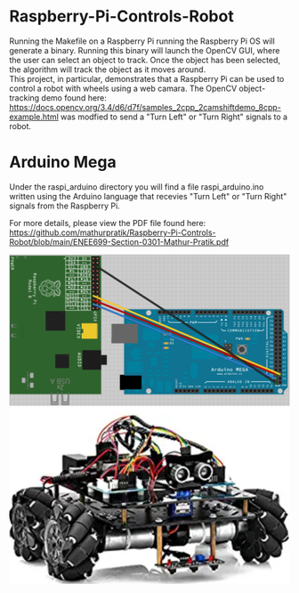 
# Raspberry-Pi-Controls-Robot
Running the Makefile on a Raspberry Pi running the Raspberry Pi OS will generate a binary. Running this binary will launch the OpenCV GUI, where the user can select an object to track.  Once the object has been selected, the algorithm will track the object as it moves around.   
This project, in particular, demonstrates that a Raspberry Pi can be used to control a robot with wheels using a web camara. 
The OpenCV object-tracking demo found here: https://docs.opencv.org/3.4/d6/d7f/samples_2cpp_2camshiftdemo_8cpp-example.html was modfied to send a "Turn Left" or "Turn Right" signals to a robot. 

# Arduino Mega
Under the raspi_arduino directory you will find a file raspi_arduino.ino written using the Arduino language that recevies "Turn Left" or "Turn Right" signals from the Raspberry Pi. 

For more details, please view the PDF file found here: https://github.com/mathurpratik/Raspberry-Pi-Controls-Robot/blob/main/ENEE699-Section-0301-Mathur-Pratik.pdf


![Screenshot](raspi_arduino.png)  ![Screenshot](robot.png)
